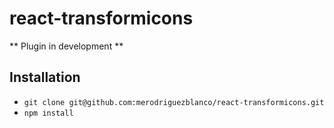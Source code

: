 # react-transformicons

** Plugin in development **

## Installation

- `git clone git@github.com:merodriguezblanco/react-transformicons.git`
- `npm install`
